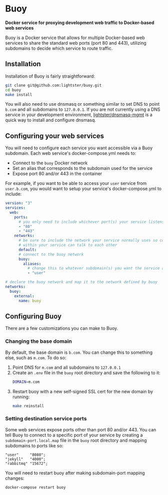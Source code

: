 # Buoy

**Docker service for proxying development web traffic to Docker-based web services**

Buoy is a Docker service that allows for multiple Docker-based web services to share the standard web ports (port 80 and 443), utilizing subdomains to decide which service to route traffic.

## Installation

Installation of Buoy is fairly straightforward:

```bash
git clone git@github.com:lightster/buoy.git
cd buoy
make install
```

You will also need to use dnsmasq or something similar to set DNS to point `b.com` and all subdomains to `127.0.0.1`.  If you are not currently using a DNS service in your development environment, [lightster/dnsmasq-mgmt](https://github.com/lightster/dnsmasq-mgmt) is a quick way to install and configure dnsmasq.

## Configuring your web services

You will need to configure each service you want accessible via a Buoy subdomain.  Each web service's docker-compose.yml needs to:
 - Connect to the `buoy` Docker network
 - Set an alias that corresponds to the subdomain used for the service
 - Expose port 80 and/or 443 in the container

For example, if you want to be able to access your `user` service from `user.b.com`, you would want to setup your service's docker-compose.yml to include:

```yaml
version: "3"
services:
  web:
    ports:
      # you only need to include whichever port(s) your service listens on
      - "80"
      - "443"
    networks:
      # be sure to include the network your service normally uses so containers
      # within your service can talk to each other
      default:
      # connect to the buoy network
      buoy:
        aliases:
          # change this to whatever subdomain(s) you want the service accessible from
          - "user"

# declare the buoy network and map it to the network defined by buoy
networks:
  buoy:
    external:
      name: buoy
```

## Configuring Buoy

There are a few customizations you can make to Buoy.

### Changing the base domain

By default, the base domain is `b.com`.  You can change this to something else, such as `m.com`.  To do so:
 1. Point DNS for `m.com` and all subdomains to `127.0.0.1`
 2. Create an `.env` file in the `buoy` root directory and save the following to it:
    ```bash
    DOMAIN=m.com
    ```
 3. Restart buoy with a new self-signed SSL cert for the new domain by running:
    ```bash
    make reinstall
    ```

### Setting destination service ports

Some web services expose ports other than port 80 and/or 443.  You can tell Buoy to connect to a specific port of your service by creating a `subdomain-port.local.map` file in the `buoy` root directory and mapping subdomains to ports like so:
```nginx
"user"     "8080";
"jekyll"   "4000";
"rabbitmq" "15672";
```

You will need to restart buoy after making subdomain-port mapping changes:
```bash
docker-compose restart buoy
```
